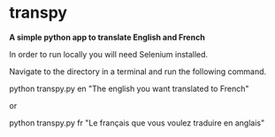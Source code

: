# transpy

<b>A simple python app to translate English and French</b>

In order to run locally you will need Selenium installed.

Navigate to the directory in a terminal and run the following command.

python transpy.py en "The english you want translated to French"

or

python transpy.py fr "Le français que vous voulez traduire en anglais"
